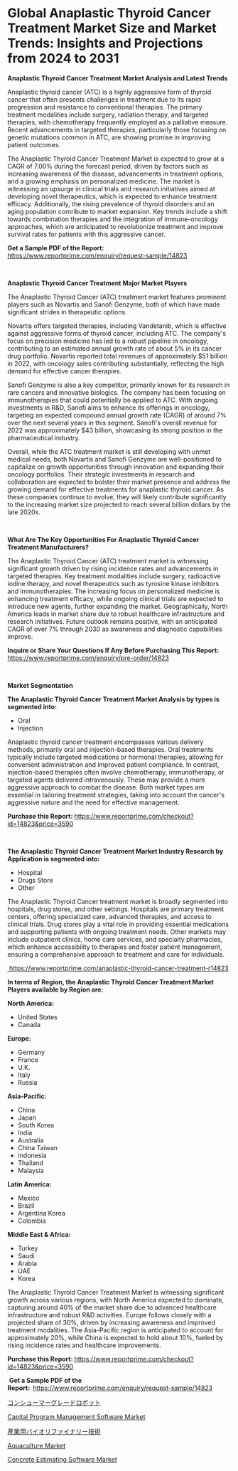 <p><h1>Global Anaplastic Thyroid Cancer Treatment Market Size and Market Trends: Insights and Projections from 2024 to 2031</h1></p><p><strong>Anaplastic Thyroid Cancer Treatment Market Analysis and Latest Trends</strong></p>
<p><p>Anaplastic thyroid cancer (ATC) is a highly aggressive form of thyroid cancer that often presents challenges in treatment due to its rapid progression and resistance to conventional therapies. The primary treatment modalities include surgery, radiation therapy, and targeted therapies, with chemotherapy frequently employed as a palliative measure. Recent advancements in targeted therapies, particularly those focusing on genetic mutations common in ATC, are showing promise in improving patient outcomes.</p><p>The Anaplastic Thyroid Cancer Treatment Market is expected to grow at a CAGR of 7.00% during the forecast period, driven by factors such as increasing awareness of the disease, advancements in treatment options, and a growing emphasis on personalized medicine. The market is witnessing an upsurge in clinical trials and research initiatives aimed at developing novel therapeutics, which is expected to enhance treatment efficacy. Additionally, the rising prevalence of thyroid disorders and an aging population contribute to market expansion. Key trends include a shift towards combination therapies and the integration of immune-oncology approaches, which are anticipated to revolutionize treatment and improve survival rates for patients with this aggressive cancer.</p></p>
<p><strong>Get a Sample PDF of the Report:&nbsp;</strong> <a href="https://www.reportprime.com/enquiry/request-sample/14823">https://www.reportprime.com/enquiry/request-sample/14823</a></p>
<p>&nbsp;</p>
<p><strong>Anaplastic Thyroid Cancer Treatment Major Market Players</strong></p>
<p><p>The Anaplastic Thyroid Cancer (ATC) treatment market features prominent players such as Novartis and Sanofi Genzyme, both of which have made significant strides in therapeutic options. </p><p>Novartis offers targeted therapies, including Vandetanib, which is effective against aggressive forms of thyroid cancer, including ATC. The company's focus on precision medicine has led to a robust pipeline in oncology, contributing to an estimated annual growth rate of about 5% in its cancer drug portfolio. Novartis reported total revenues of approximately $51 billion in 2022, with oncology sales contributing substantially, reflecting the high demand for effective cancer therapies.</p><p>Sanofi Genzyme is also a key competitor, primarily known for its research in rare cancers and innovative biologics. The company has been focusing on immunotherapies that could potentially be applied to ATC. With ongoing investments in R&D, Sanofi aims to enhance its offerings in oncology, targeting an expected compound annual growth rate (CAGR) of around 7% over the next several years in this segment. Sanofi's overall revenue for 2022 was approximately $43 billion, showcasing its strong position in the pharmaceutical industry.</p><p>Overall, while the ATC treatment market is still developing with unmet medical needs, both Novartis and Sanofi Genzyme are well-positioned to capitalize on growth opportunities through innovation and expanding their oncology portfolios. Their strategic investments in research and collaboration are expected to bolster their market presence and address the growing demand for effective treatments for anaplastic thyroid cancer. As these companies continue to evolve, they will likely contribute significantly to the increasing market size projected to reach several billion dollars by the late 2020s.</p></p>
<p>&nbsp;</p>
<p><strong>What Are The Key Opportunities For Anaplastic Thyroid Cancer Treatment Manufacturers?</strong></p>
<p><p>The Anaplastic Thyroid Cancer (ATC) treatment market is witnessing significant growth driven by rising incidence rates and advancements in targeted therapies. Key treatment modalities include surgery, radioactive iodine therapy, and novel therapeutics such as tyrosine kinase inhibitors and immunotherapies. The increasing focus on personalized medicine is enhancing treatment efficacy, while ongoing clinical trials are expected to introduce new agents, further expanding the market. Geographically, North America leads in market share due to robust healthcare infrastructure and research initiatives. Future outlook remains positive, with an anticipated CAGR of over 7% through 2030 as awareness and diagnostic capabilities improve.</p></p>
<p><strong>Inquire or Share Your Questions If Any Before Purchasing This Report:</strong> <a href="https://www.reportprime.com/enquiry/pre-order/14823">https://www.reportprime.com/enquiry/pre-order/14823</a></p>
<p>&nbsp;</p>
<p><strong>Market Segmentation</strong></p>
<p><strong>The Anaplastic Thyroid Cancer Treatment Market Analysis by types is segmented into:</strong></p>
<p><ul><li>Oral</li><li>Injection</li></ul></p>
<p><p>Anaplastic thyroid cancer treatment encompasses various delivery methods, primarily oral and injection-based therapies. Oral treatments typically include targeted medications or hormonal therapies, allowing for convenient administration and improved patient compliance. In contrast, injection-based therapies often involve chemotherapy, immunotherapy, or targeted agents delivered intravenously. These may provide a more aggressive approach to combat the disease. Both market types are essential in tailoring treatment strategies, taking into account the cancer's aggressive nature and the need for effective management.</p></p>
<p><strong>Purchase this Report:&nbsp;</strong><a href="https://www.reportprime.com/checkout?id=14823&price=3590">https://www.reportprime.com/checkout?id=14823&price=3590</a></p>
<p>&nbsp;</p>
<p><strong>The Anaplastic Thyroid Cancer Treatment Market Industry Research by Application is segmented into:</strong></p>
<p><ul><li>Hospital</li><li>Drugs Store</li><li>Other</li></ul></p>
<p><p>The Anaplastic Thyroid Cancer treatment market is broadly segmented into hospitals, drug stores, and other settings. Hospitals are primary treatment centers, offering specialized care, advanced therapies, and access to clinical trials. Drug stores play a vital role in providing essential medications and supporting patients with ongoing treatment needs. Other markets may include outpatient clinics, home care services, and specialty pharmacies, which enhance accessibility to therapies and foster patient management, ensuring a comprehensive approach to treatment and care for individuals.</p></p>
<p><a href="https://www.reportprime.com/anaplastic-thyroid-cancer-treatment-r14823">&nbsp;https://www.reportprime.com/anaplastic-thyroid-cancer-treatment-r14823</a></p>
<p><strong>In terms of Region, the Anaplastic Thyroid Cancer Treatment Market Players available by Region are:</strong></p>
<p>
    <p> <strong> North America: </strong>
        <ul>
            <li>United States</li>
            <li>Canada</li>
        </ul>
        </p> 
    <p> <strong> Europe: </strong>
        <ul>
            <li>Germany</li>
            <li>France</li>
            <li>U.K.</li>
            <li>Italy</li>
            <li>Russia</li>
        </ul>
        </p> 
    <p> <strong> Asia-Pacific: </strong>
        <ul>
            <li>China</li>
            <li>Japan</li>
            <li>South Korea</li>
            <li>India</li>
            <li>Australia</li>
            <li>China Taiwan</li>
            <li>Indonesia</li>
            <li>Thailand</li>
            <li>Malaysia</li>
        </ul>
        </p> 
    <p> <strong> Latin America: </strong>
        <ul>
            <li>Mexico</li>
            <li>Brazil</li>
            <li>Argentina Korea</li>
            <li>Colombia</li>
        </ul>
        </p> 
    <p> <strong> Middle East & Africa: </strong>
        <ul>
            <li>Turkey</li>
            <li>Saudi</li>
            <li>Arabia</li>
            <li>UAE</li>
            <li>Korea</li>
        </ul>
    </p>
    </p>
<p><p>The Anaplastic Thyroid Cancer Treatment Market is witnessing significant growth across various regions, with North America expected to dominate, capturing around 40% of the market share due to advanced healthcare infrastructure and robust R&D activities. Europe follows closely with a projected share of 30%, driven by increasing awareness and improved treatment modalities. The Asia-Pacific region is anticipated to account for approximately 20%, while China is expected to hold about 10%, fueled by rising incidence rates and healthcare improvements.</p></p>
<p><strong>Purchase this Report: </strong><a href="https://www.reportprime.com/checkout?id=14823&price=3590">https://www.reportprime.com/checkout?id=14823&price=3590</a></p>
<p>&nbsp;<strong>Get a Sample PDF of the Report:&nbsp;&nbsp;</strong><a href="https://www.reportprime.com/enquiry/request-sample/14823">https://www.reportprime.com/enquiry/request-sample/14823</a></p>
<p><strong></strong></p>
<p><p><a href="https://medium.com/@jasminebabez/consumer-grade-robots-market-%E3%81%AE%E3%82%B0%E3%83%AD%E3%83%BC%E3%83%90%E3%83%AB%E5%B8%82%E5%A0%B4%E6%A6%82%E8%A6%81%E3%81%AF-%E4%B8%96%E7%95%8C%E3%81%8A%E3%82%88%E3%81%B3%E4%B8%BB%E8%A6%81%E5%B8%82%E5%A0%B4%E3%81%AB%E3%81%8A%E3%81%91%E3%82%8B%E6%A5%AD%E7%95%8C%E3%81%AB%E5%BD%B1%E9%9F%BF%E3%82%92%E4%B8%8E%E3%81%88%E3%82%8B%E4%B8%BB%E8%A6%81%E3%81%AA%E3%83%88%E3%83%AC%E3%83%B3%E3%83%89%E3%81%AB%E3%81%A4%E3%81%84%E3%81%A6-%E7%8B%AC%E8%87%AA%E3%81%AE%E8%A6%96%E7%82%B9%E3%82%92%E6%8F%90%E4%BE%9B%E3%81%97%E3%81%BE%E3%81%99-3928daecfb0d">コンシューマーグレードロボット</a></p><p><a href="https://www.linkedin.com/pulse/future-trajectory-capital-program-management-software-market-sz48f?trackingId=5Ydmc32BSkKVt%2F62%2Bqfiig%3D%3D">Capital Program Management Software Market</a></p><p><a href="https://medium.com/@jasminebabez/%E7%94%A3%E6%A5%AD%E3%83%90%E3%82%A4%E3%82%AA%E3%83%AA%E3%83%95%E3%82%A1%E3%82%A4%E3%83%8A%E3%83%AA%E3%83%BC%E6%8A%80%E8%A1%93%E5%B8%82%E5%A0%B4%E3%81%AE%E8%A6%81%E7%82%B9-2024%E5%B9%B4%E3%81%8B%E3%82%892031%E5%B9%B4%E3%81%BE%E3%81%A7%E3%81%AE%E6%9C%9F%E9%96%93%E3%81%AB%E3%81%8A%E3%81%91%E3%82%8B%E4%B8%BB%E8%A6%81%E5%B8%82%E5%A0%B4%E3%83%97%E3%83%AC%E3%83%BC%E3%83%A4%E3%83%BC-%E9%9C%80%E8%A6%81%E3%81%AE%E6%8E%A8%E9%80%B2%E8%A6%81%E5%9B%A0-%E3%81%8A%E3%82%88%E3%81%B3%E6%8A%95%E8%B3%87%E5%8F%8E%E7%9B%8A%E7%8E%87-roi-%E3%81%AE%E8%A6%8B%E9%80%9A%E3%81%97-e1208f0c8dd6">産業用バイオリファイナリー技術</a></p><p><a href="https://medium.com/@jane.burgess8767574/the-global-aquaculture-market-is-a-dynamic-and-growing-industry-bfc19a02ac6c">Aquaculture Market</a></p><p><a href="https://www.linkedin.com/pulse/insights-concrete-estimating-software-market-size-which-xjbpf?trackingId=pcSmT6G0R%2BaTM4e3CnDQ9g%3D%3D">Concrete Estimating Software Market</a></p></p>